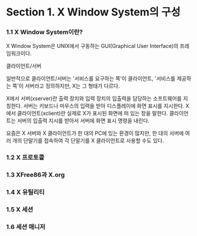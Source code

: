 # Section 1. X Window System의 구성

### 1.1 X Window System이란?

X Window System은 UNIX에서 구동하는 GUI\(Graphical User Interface\)의 프레임워크이다.

클라이언트/서버

일반적으로 클라이언트/서버는 '서비스를 요구하는 쪽'이 클라이언트, '서비스를 제공하는 쪽'이 서버라고 정의하지만, X는 그 형태가 다르다.

X에서 서버\(xserver\)란 출력 장치와 입력 장치의 입출력을 담당하는 소프트웨어를 지칭한다. 서버는 키보드나 마우스의 입력을 받아 디스플레이에 화면 표시를 지시한다. X에서 클라이언트\(xclient\)란 실제로 X가 표시된 화면에 떠 있는 창을 말한다. 클라이언트는 서버의 입출력 지시를 받아서 서버에 화면 표시 명령을 내린다.

요즘은 X 서버와 X 클라이언트가 한 대의 PC에 있는 환경이 많지만, 한 대의 서버에 여러 개의 단말기를 접속하여 각 단말기를 X 클라이언트로 사용할 수도 있다.

### 1.2 X 프로토콜

### 1.3 XFree86과 X.org

### 1.4 X 유틸리티

### 1.5 X 세션

### 1.6 세션 매니저



